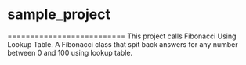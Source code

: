 # sample_project
==========================
This project calls Fibonacci Using Lookup Table. 
A Fibonacci class that spit back answers for any number between 0 and 100 using lookup table.